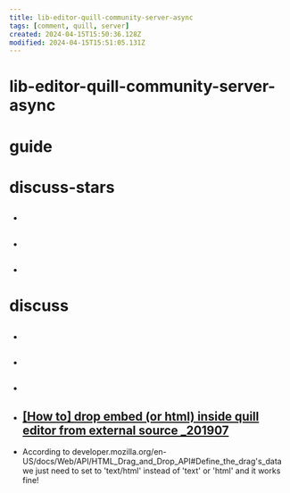 ```yaml
---
title: lib-editor-quill-community-server-async
tags: [comment, quill, server]
created: 2024-04-15T15:50:36.128Z
modified: 2024-04-15T15:51:05.131Z
---
```


# lib-editor-quill-community-server-async

# guide

# discuss-stars
- ## 

- ## 

- ## 
# discuss
- ## 

- ## 

- ## 

- ## [[How to] drop embed (or html) inside quill editor from external source _201907](https://github.com/quilljs/quill/issues/2668)
- According to developer.mozilla.org/en-US/docs/Web/API/HTML_Drag_and_Drop_API#Define_the_drag's_data we just need to set to 'text/html' instead of 'text' or 'html' and it works fine!
